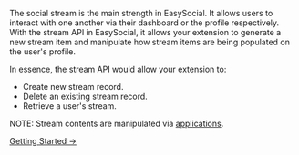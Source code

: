 The social stream is the main strength in EasySocial. It allows users to interact with one another via their dashboard or the profile respectively. With the stream API in EasySocial, it allows your extension to generate a new stream item and manipulate how stream items are being populated on the user's profile.

In essence, the stream API would allow your extension to:

* Create new stream record.
* Delete an existing stream record.
* Retrieve a user's stream.

<span class="label label-success">NOTE:</span> Stream contents are manipulated via [applications](/developers/applications/getting_started).


<a href="/developers/stream/creating_a_stream" class="btn btn-primary mt-20">Getting Started &rarr;</a>